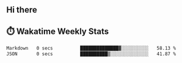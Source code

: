 ## Hi there


## ⏱️ Wakatime Weekly Stats

<!--START_SECTION:waka-->

```txt
Markdown   0 secs          ██████████████▓░░░░░░░░░░   58.13 %
JSON       0 secs          ██████████▒░░░░░░░░░░░░░░   41.87 %
```

<!--END_SECTION:waka-->


<!--
**New-Obscurity/New-Obscurity** is a ✨ _special_ ✨ repository because its `README.md` (this file) appears on your GitHub profile.

Here are some ideas to get you started:

- 🔭 I’m currently working on ...
- 🌱 I’m currently learning ...
- 👯 I’m looking to collaborate on ...
- 🤔 I’m looking for help with ...
- 💬 Ask me about ...
- 📫 How to reach me: ...
- 😄 Pronouns: ...
- ⚡ Fun fact: ...
-->
